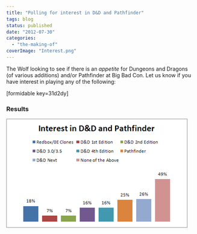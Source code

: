 ```yaml
---
title: "Polling for interest in D&D and Pathfinder"
tags: blog
status: published
date: "2012-07-30"
categories: 
  - "the-making-of"
coverImage: "Interest.png"
---
```


The Wolf looking to see if there is an _appetite_ for Dungeons and Dragons (of various additions) and/or Pathfinder at Big Bad Con. Let us know if you have interest in playing any of the following:

\[formidable key=31d2dy\]

### Results

[![](/images/Interest.png "Interest")](http://www.bigbadcon.com/wp-content/uploads/2012/07/Interest.png)
